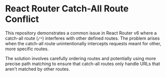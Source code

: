 # React Router Catch-All Route Conflict

This repository demonstrates a common issue in React Router v6 where a catch-all route (`/*`) interferes with other defined routes.  The problem arises when the catch-all route unintentionally intercepts requests meant for other, more specific routes.

The solution involves carefully ordering routes and potentially using more precise path matching to ensure that catch-all routes only handle URLs that aren't matched by other routes.